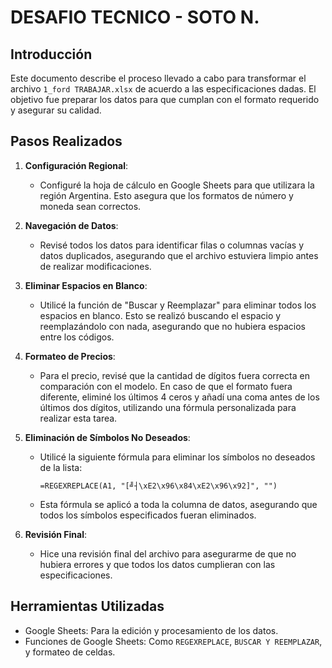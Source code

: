 # DESAFIO TECNICO - SOTO N.

## Introducción

Este documento describe el proceso llevado a cabo para transformar el archivo `1_ford TRABAJAR.xlsx` de acuerdo a las especificaciones dadas. El objetivo fue preparar los datos para que cumplan con el formato requerido y asegurar su calidad.

## Pasos Realizados

1. **Configuración Regional**:
   - Configuré la hoja de cálculo en Google Sheets para que utilizara la región Argentina. Esto asegura que los formatos de número y moneda sean correctos.

2. **Navegación de Datos**:
   - Revisé todos los datos para identificar filas o columnas vacías y datos duplicados, asegurando que el archivo estuviera limpio antes de realizar modificaciones.

3. **Eliminar Espacios en Blanco**:
   - Utilicé la función de "Buscar y Reemplazar" para eliminar todos los espacios en blanco. Esto se realizó buscando el espacio y reemplazándolo con nada, asegurando que no hubiera espacios entre los códigos.

4. **Formateo de Precios**:
   - Para el precio, revisé que la cantidad de dígitos fuera correcta en comparación con el modelo. En caso de que el formato fuera diferente, eliminé los últimos 4 ceros y añadí una coma antes de los últimos dos dígitos, utilizando una fórmula personalizada para realizar esta tarea.

5. **Eliminación de Símbolos No Deseados**:
   - Utilicé la siguiente fórmula para eliminar los símbolos no deseados de la lista:
     ```plaintext
     =REGEXREPLACE(A1, "[╝┤\xE2\x96\x84\xE2\x96\x92]", "")
     ```
   - Esta fórmula se aplicó a toda la columna de datos, asegurando que todos los símbolos especificados fueran eliminados.

6. **Revisión Final**:
   - Hice una revisión final del archivo para asegurarme de que no hubiera errores y que todos los datos cumplieran con las especificaciones.

## Herramientas Utilizadas

- Google Sheets: Para la edición y procesamiento de los datos.
- Funciones de Google Sheets: Como `REGEXREPLACE`, `BUSCAR Y REEMPLAZAR`, y formateo de celdas.
